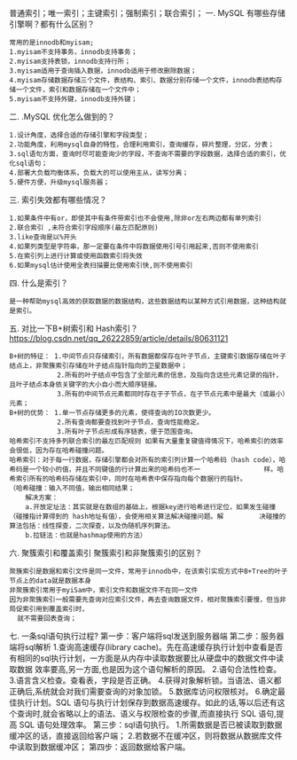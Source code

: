 普通索引；唯一索引；主键索引；强制索引；联合索引；
一. MySQL 有哪些存储引擎啊？都有什么区别？

    常用的是innodb和myisam;
    1.myisam不支持事务，innodb支持事务；
    2.myisam支持表锁，innodb支持行所；
    3.myisam适用于查询插入数据，innodb适用于修改删除数据；
    4.myisam存储数据存储三个文件，表结构、索引、数据分别存储一个文件，innodb表结构存储一个文件，索引和数据存储在一个文件中；
    5.myisam不支持外键，innodb支持外键；

二. .MySQL 优化怎么做到的？

    1.设计角度，选择合适的存储引擎和字段类型；
    2.功能角度，利用mysql自身的特性，合理利用索引，查询缓存，碎片整理，分区，分表；
    3.sql语句方面，查询时尽可能查询少的字段，不查询不需要的字段数据，选择合适的索引，优化sql语句；
    4.部署大负载均衡体系，负载大的可以使用主从，读写分离；
    5.硬件方便，升级mysql服务器；
    
三. 索引失效都有哪些情况？

    1.如果条件中有or，即使其中有条件带索引也不会使用,除非or左右两边都有单列索引
    2.联合索引 ,未符合索引字段顺序(最左匹配原则)
    3.like查询是以%开头
    4.如果列类型是字符串，那一定要在条件中将数据使用引号引用起来,否则不使用索引
    5.在索引列上进行计算或使用函数索引将失效 
    6.如果mysql估计使用全表扫描要比使用索引快,则不使用索引

四. 什么是索引？
    
    是一种帮助mysql高效的获取数据的数据结构，这些数据结构以某种方式引用数据，这种结构就是索引。   
    
五. 对比一下B+树索引和 Hash索引？https://blog.csdn.net/qq_26222859/article/details/80631121

    B+树的特征： 1.中间节点只存储索引，所有数据都保存在叶子节点，主键索引数据存储在叶子结点上，非聚簇索引存储在叶子结点指针指向的卫星数据中；
                2.所有的叶子结点中包含了全部元素的信息，及指向含这些元素记录的指针，且叶子结点本身依关键字的大小自小而大顺序链接。
                3.所有的中间节点元素都同时存在于子节点，在子节点元素中是最大（或最小）元素；
    B+树的优势： 1.单一节点存储更多的元素，使得查询的IO次数更少。
                2.所有查询都要查找到叶子节点，查询性能稳定。
                3.所有叶子节点形成有序链表，便于范围查询。
    哈希索引不支持多列联合索引的最左匹配规则 如果有大量重复键值得情况下，哈希索引的效率会很低，因为存在哈希碰撞问题。
    哈希索引：对于每一行数据，存储引擎都会对所有的索引列计算一个哈希码（hash code），哈希码是一个较小的值，并且不同键值的行计算出来的哈希码也不一                样。哈希索引所有的哈希码存储在索引中，同时在哈希表中保存指向每个数据行的指针。
    （哈希碰撞：输入不同值，输出相同结果；
        解决方案：
        a.开放定址法：其实就是在数组的基础上，根据key进行哈希进行定位，如果发生碰撞（碰撞指计算得到的 hash地址有值），会使用相关算法解决碰撞问题。解         决碰撞的算法包括：线性探查，二次探查，以及伪随机序列算法。
        b.拉链法：也就是hashmap使用的方法）
      
六. 聚簇索引和覆盖索引  聚簇索引和非聚簇索引的区别？

    聚簇索引是数据和索引文件是同一文件，常用于innodb中，在该索引实现方式中B+Tree的叶子节点上的data就是数据本身 
    非聚簇索引常用于myiSam中，索引文件和数据文件不在同一文件
    因为非聚簇索引一般需要先查询对应索引文件，再去查询数据文件，相对聚簇索引要慢，但当非局促索引用到覆盖索引时，
      就不需要回表查询；
 七. 一条sql语句执行过程?
    第一步：客户端将sql发送到服务器端
    第二步：服务器端将sql解析
        1.查询高速缓存(library cache)。先在高速缓存执行计划中查看是否有相同的sql执行计划，一方面是从内存中读取数据要比从硬盘中的数据文件中读取数据           效率要高,另一方面,也是因为这个语句解析的原因。
        2.语句合法性检查。
        3.语言含义检查。查看表，字段是否正确。
        4.获得对象解析锁。当语法、语义都正确后,系统就会对我们需要查询的对象加锁。
        5.数据库访问权限核对。
        6.确定最佳执行计划。SQL 语句与执行计划保存到数据高速缓存。如此的话,等以后还有这个查询时,就会省略以上的语法、语义与权限检查的步骤,而直接执行           SQL 语句,提高 SQL 语句处理效率。
    第三步：sql语句执行。
        1.所需数据是否已被读取到数据缓冲区的话，直接返回给客户端；
        2.若数据不在缓冲区，则将数据从数据库文件中读取到数据缓冲区；
    第四步：返回数据给客户端。
